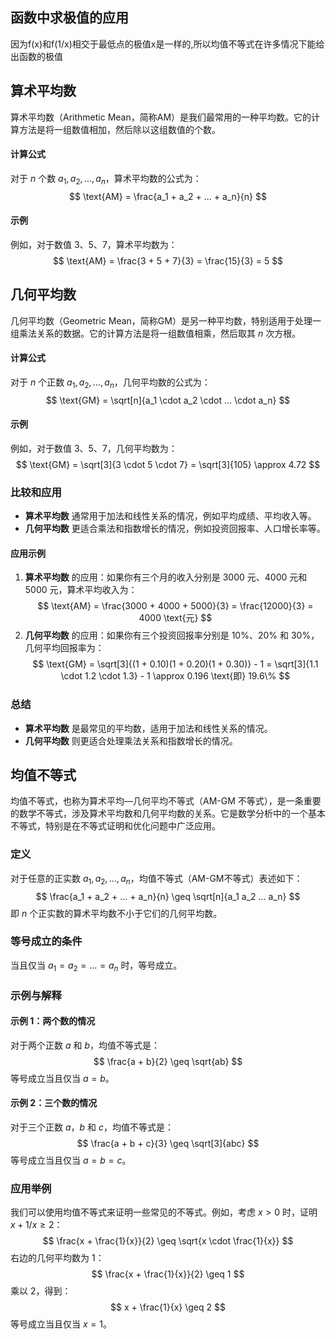 ## 函数中求极值的应用
因为f(x)和f(1/x)相交于最低点的极值x是一样的,所以均值不等式在许多情况下能给出函数的极值
## 算术平均数
算术平均数（Arithmetic Mean，简称AM）是我们最常用的一种平均数。它的计算方法是将一组数值相加，然后除以这组数值的个数。
#### 计算公式
对于 $n$ 个数 $a_1, a_2, ..., a_n$，算术平均数的公式为：
$$
\text{AM} = \frac{a_1 + a_2 + ... + a_n}{n}
$$
#### 示例
例如，对于数值 3、5、7，算术平均数为：
$$
\text{AM} = \frac{3 + 5 + 7}{3} = \frac{15}{3} = 5
$$
## 几何平均数
几何平均数（Geometric Mean，简称GM）是另一种平均数，特别适用于处理一组乘法关系的数据。它的计算方法是将一组数值相乘，然后取其 $n$ 次方根。
#### 计算公式
对于 $n$ 个正数 $a_1, a_2, ..., a_n$，几何平均数的公式为：
$$
\text{GM} = \sqrt[n]{a_1 \cdot a_2 \cdot ... \cdot a_n}
$$
#### 示例
例如，对于数值 3、5、7，几何平均数为：
$$
\text{GM} = \sqrt[3]{3 \cdot 5 \cdot 7} = \sqrt[3]{105} \approx 4.72
$$
### 比较和应用
- **算术平均数** 通常用于加法和线性关系的情况，例如平均成绩、平均收入等。
- **几何平均数** 更适合乘法和指数增长的情况，例如投资回报率、人口增长率等。
#### 应用示例
1. **算术平均数** 的应用：如果你有三个月的收入分别是 3000 元、4000 元和 5000 元，算术平均收入为：
$$
\text{AM} = \frac{3000 + 4000 + 5000}{3} = \frac{12000}{3} = 4000 \text{元}
$$
2. **几何平均数** 的应用：如果你有三个投资回报率分别是 10%、20% 和 30%，几何平均回报率为：
$$
\text{GM} = \sqrt[3]{(1 + 0.10)(1 + 0.20)(1 + 0.30)} - 1 = \sqrt[3]{1.1 \cdot 1.2 \cdot 1.3} - 1 \approx 0.196 \text{即} 19.6\%
$$
### 总结
- **算术平均数** 是最常见的平均数，适用于加法和线性关系的情况。
- **几何平均数** 则更适合处理乘法关系和指数增长的情况。
## 均值不等式
均值不等式，也称为算术平均—几何平均不等式（AM-GM 不等式），是一条重要的数学不等式，涉及算术平均数和几何平均数的关系。它是数学分析中的一个基本不等式，特别是在不等式证明和优化问题中广泛应用。
### 定义
对于任意的正实数 $a_1, a_2, ..., a_n$，均值不等式（AM-GM不等式）表述如下：
$$
\frac{a_1 + a_2 + ... + a_n}{n} \geq \sqrt[n]{a_1 a_2 ... a_n}
$$
即 $n$ 个正实数的算术平均数不小于它们的几何平均数。
### 等号成立的条件
当且仅当 $a_1 = a_2 = ... = a_n$ 时，等号成立。
### 示例与解释
#### 示例 1：两个数的情况
对于两个正数 $a$ 和 $b$，均值不等式是：
$$
\frac{a + b}{2} \geq \sqrt{ab}
$$
等号成立当且仅当 $a = b$。
#### 示例 2：三个数的情况
对于三个正数 $a$，$b$ 和 $c$，均值不等式是：
$$
\frac{a + b + c}{3} \geq \sqrt[3]{abc}
$$
等号成立当且仅当 $a = b = c$。
### 应用举例
我们可以使用均值不等式来证明一些常见的不等式。例如，考虑 $x > 0$ 时，证明 $x + 1/x \geq 2$：
$$
\frac{x + \frac{1}{x}}{2} \geq \sqrt{x \cdot \frac{1}{x}}
$$
右边的几何平均数为 1：
$$
\frac{x + \frac{1}{x}}{2} \geq 1
$$
乘以 2，得到：
$$
x + \frac{1}{x} \geq 2
$$
等号成立当且仅当 $x = 1$。
